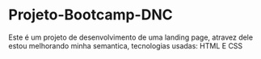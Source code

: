 # Projeto-Bootcamp-DNC
Este é um projeto de desenvolvimento de uma landing page, atravez dele estou melhorando minha semantica, tecnologias usadas: HTML E CSS
